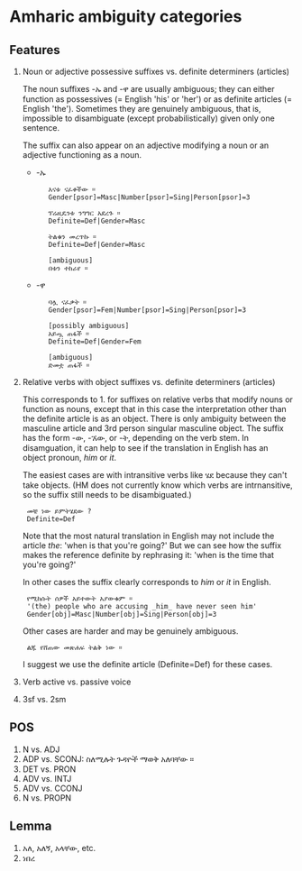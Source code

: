 # Amharic ambiguity categories

## Features

1. Noun or adjective possessive suffixes vs. definite determiners (articles)

	The noun suffixes -ኡ and -ዋ are usually ambiguous; they can either function as possessives (= English 'his' or 'her') or as definite articles (= English 'the'). Sometimes they are genuinely ambiguous, that is, impossible to disambiguate (except probabilistically) given only one sentence.
   
   The suffix can also appear on an adjective modifying a noun or an adjective functioning as a noun.
  
   * -ኡ
   	
   			እናቱ ናፈቀችው ።  
   			Gender[psor]=Masc|Number[psor]=Sing|Person[psor]=3
   		
   			ፕሬዚዴንቱ ንግግር አደረጉ ።  
   			Definite=Def|Gender=Masc
   			
   			ትልቁን መረጥኩ ።
   			Definite=Def|Gender=Masc
   			
   			[ambiguous]   
   			በቱን ተከራየ ። 
   			
   * -ዋ

   			ባሏ ናፈቃት ።  
   			Gender[psor]=Fem|Number[psor]=Sing|Person[psor]=3
   			
   			[possibly ambiguous]
   			አይጧ ጠፋች ።  
   			Definite=Def|Gender=Fem
   			
   			[ambiguous]
   			ድመቷ ጠፋች ።
   			

2. Relative verbs with object suffixes vs. definite determiners (articles)

	This corresponds to 1. for suffixes on relative verbs that modify nouns or function as nouns, except that in this case the interpretation other than the definite article is as an object.
There is only ambiguity between the masculine article and 3rd person singular masculine object. The suffix has the form -ው, -ኧው, or -ት, depending on the verb stem.
In disamguation, it can help to see if the translation in English has an object pronoun, *him* or *it*.

	The easiest cases are with intransitive verbs like ሄደ because they can't take objects. (HM does not currently know which verbs are intrnansitive, so the suffix still needs to be disambiguated.)
	
		መቼ ነው ይምትሄደው ?
		Definite=Def
		
	Note that the most natural translation in English may not include the article *the*: 'when is that you're going?' But we can see how the suffix makes the reference definite by rephrasing it: 'when is the time that you're going?'
		
	In other cases the suffix clearly corresponds to *him* or *it* in English.
	
		የሚከሱት ሰዎች አይተውት አያውቁም ።
		'(the) people who are accusing _him_ have never seen him'
		Gender[obj]=Masc|Number[obj]=Sing|Person[obj]=3
		
	Other cases are harder and may be genuinely ambiguous.
	
		ልጁ የሸጠው መጽሐፍ ትልቅ ነው ።
		
	I suggest we use the definite article (Definite=Def) for these cases.	
3. Verb active vs. passive voice
4. 3sf vs. 2sm

## POS

1. N vs. ADJ
2. ADP vs. SCONJ: 
ስለሚሉት ጉዳዮች ማወቅ አለባቸው ።
3. DET vs. PRON
4. ADV vs. INTJ
5. ADV vs. CCONJ
6. N vs. PROPN

## Lemma

1. አለ, አለኝ, አላቸው, etc.
2. ነበረ
